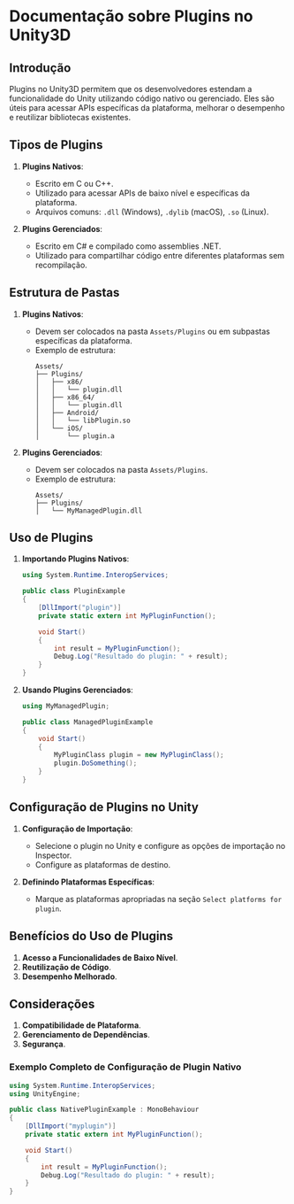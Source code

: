 
# Documentação sobre Plugins no Unity3D

## Introdução

Plugins no Unity3D permitem que os desenvolvedores estendam a funcionalidade do Unity utilizando código nativo ou gerenciado. Eles são úteis para acessar APIs específicas da plataforma, melhorar o desempenho e reutilizar bibliotecas existentes.

## Tipos de Plugins

1. **Plugins Nativos**:
   - Escrito em C ou C++.
   - Utilizado para acessar APIs de baixo nível e específicas da plataforma.
   - Arquivos comuns: `.dll` (Windows), `.dylib` (macOS), `.so` (Linux).

2. **Plugins Gerenciados**:
   - Escrito em C# e compilado como assemblies .NET.
   - Utilizado para compartilhar código entre diferentes plataformas sem recompilação.

## Estrutura de Pastas

1. **Plugins Nativos**:
   - Devem ser colocados na pasta `Assets/Plugins` ou em subpastas específicas da plataforma.
   - Exemplo de estrutura:
     ```
     Assets/
     ├── Plugins/
     │   ├── x86/
     │   │   └── plugin.dll
     │   ├── x86_64/
     │   │   └── plugin.dll
     │   ├── Android/
     │   │   └── libPlugin.so
     │   └── iOS/
     │       └── plugin.a
     ```

2. **Plugins Gerenciados**:
   - Devem ser colocados na pasta `Assets/Plugins`.
   - Exemplo de estrutura:
     ```
     Assets/
     ├── Plugins/
     │   └── MyManagedPlugin.dll
     ```

## Uso de Plugins

1. **Importando Plugins Nativos**:
   ```csharp
   using System.Runtime.InteropServices;

   public class PluginExample
   {
       [DllImport("plugin")]
       private static extern int MyPluginFunction();

       void Start()
       {
           int result = MyPluginFunction();
           Debug.Log("Resultado do plugin: " + result);
       }
   }
   ```

2. **Usando Plugins Gerenciados**:
   ```csharp
   using MyManagedPlugin;

   public class ManagedPluginExample
   {
       void Start()
       {
           MyPluginClass plugin = new MyPluginClass();
           plugin.DoSomething();
       }
   }
   ```

## Configuração de Plugins no Unity

1. **Configuração de Importação**:
   - Selecione o plugin no Unity e configure as opções de importação no Inspector.
   - Configure as plataformas de destino.

2. **Definindo Plataformas Específicas**:
   - Marque as plataformas apropriadas na seção `Select platforms for plugin`.

## Benefícios do Uso de Plugins

1. **Acesso a Funcionalidades de Baixo Nível**.
2. **Reutilização de Código**.
3. **Desempenho Melhorado**.

## Considerações

1. **Compatibilidade de Plataforma**.
2. **Gerenciamento de Dependências**.
3. **Segurança**.

### Exemplo Completo de Configuração de Plugin Nativo

```csharp
using System.Runtime.InteropServices;
using UnityEngine;

public class NativePluginExample : MonoBehaviour
{
    [DllImport("myplugin")]
    private static extern int MyPluginFunction();

    void Start()
    {
        int result = MyPluginFunction();
        Debug.Log("Resultado do plugin: " + result);
    }
}
```

